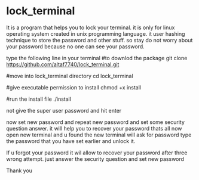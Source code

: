 # lock_terminal
It is a program that helps you to lock your terminal.
it is only for linux operating system created in unix programming language.
it user hashing technique to store the password and other stuff.
so stay do not worry about your password because no one can see your password.

type the following line in your terminal
#to downlod the package 
git clone https://github.com/altaf7740/lock_terminal.git

#move into lock_terminal directory
cd lock_terminal

#give executable permission to install
chmod +x install

#run the install file
./install

not give the super user password and hit enter

now set new password and repeat new password
and set some security question answer. it will help you to recover your password
thats all
 now open new terminal and u found the new terminal will ask for password
 type the password that you have set earlier and unlock it.
 
 
 If u forgot your password it wil allow to recover your password
 after three wrong attempt. just answer the security question and set new password
 
 Thank you
 
